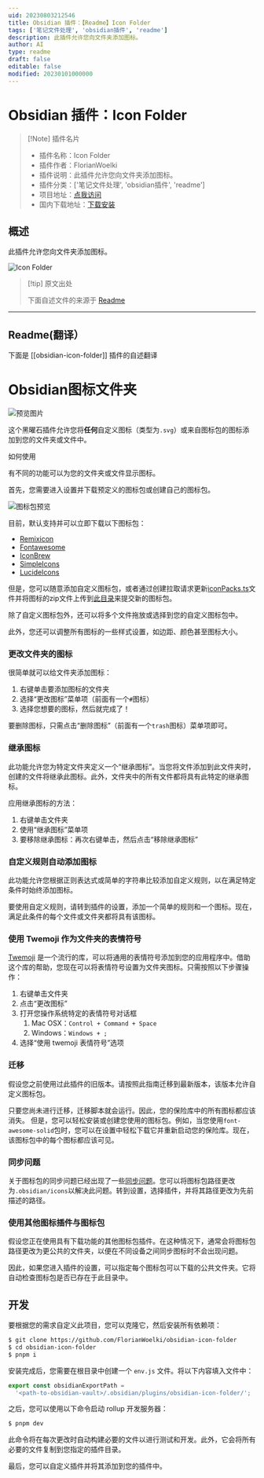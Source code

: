 ```yaml
---
uid: 20230803212546
title: Obsidian 插件：【Readme】Icon Folder
tags: ['笔记文件处理', 'obsidian插件', 'readme']
description: 此插件允许您向文件夹添加图标。
author: AI
type: readme
draft: false
editable: false
modified: 20230101000000
---
```


# Obsidian 插件：Icon Folder

> [!Note] 插件名片
> - 插件名称：Icon Folder
> - 插件作者：FlorianWoelki
> - 插件说明：此插件允许您向文件夹添加图标。
> - 插件分类：['笔记文件处理', 'obsidian插件', 'readme']
> - 项目地址：[点我访问](https://github.com/FlorianWoelki/obsidian-icon-folder)
> - 国内下载地址：[下载安装](https://pkmer.cn/products/plugin/pluginMarket/?obsidian-icon-folder)

## 概述

此插件允许您向文件夹添加图标。

![Icon Folder](https://cdn.pkmer.cn/covers/obsidian-icon-folder.png!pkmer)

> [!tip] 原文出处
> 
>下面自述文件的来源于 [Readme](https://ghproxy.net/https://raw.githubusercontent.com/FlorianWoelki/obsidian-icon-folder/main/README.md)
> 

---

## Readme(翻译）

下面是 [[obsidian-icon-folder]] 插件的自述翻译



# Obsidian图标文件夹



![预览图片](https://raw.githubusercontent.com/FlorianWoelki/obsidian-icon-folder/main/docs/preview-image.png)

这个黑曜石插件允许您将**任何**自定义图标（类型为`.svg`）或来自图标包的图标添加到您的文件夹或文件中。

如何使用

有不同的功能可以为您的文件夹或文件显示图标。

首先，您需要进入设置并下载预定义的图标包或创建自己的图标包。

![图标包预览](https://raw.githubusercontent.com/FlorianWoelki/obsidian-icon-folder/main/docs/icon-pack-preview.png)

目前，默认支持并可以立即下载以下图标包：
* [Remixicon](https://remixicon.com/)
* [Fontawesome](https://fontawesome.com/)
* [IconBrew](https://iconbrew.com/)
* [SimpleIcons](https://simpleicons.org/)
* [LucideIcons](https://lucide.dev/)

但是，您可以随意添加自定义图标包，或者通过创建拉取请求更新[iconPacks.ts](https://github.com/FlorianWoelki/obsidian-icon-folder/blob/main/src/iconPacks.ts)文件并将图标的zip文件上传到[此目录](https://github.com/FlorianWoelki/obsidian-icon-folder/tree/main/iconPacks)来提交新的图标包。

除了自定义图标包外，还可以将多个文件拖放或选择到您的自定义图标包中。

此外，您还可以调整所有图标的一些样式设置，如边距、颜色甚至图标大小。

### 更改文件夹的图标

很简单就可以给文件夹添加图标：

1. 右键单击要添加图标的文件夹
2. 选择“更改图标”菜单项（前面有一个`#`图标）
3. 选择您想要的图标，然后就完成了！

要删除图标，只需点击“删除图标”（前面有一个`trash`图标）菜单项即可。

### 继承图标

此功能允许您为特定文件夹定义一个“继承图标”。当您将文件添加到此文件夹时，创建的文件将继承此图标。此外，文件夹中的所有文件都将具有此特定的继承图标。

应用继承图标的方法：

1. 右键单击文件夹
2. 使用“继承图标”菜单项
3. 要移除继承图标：再次右键单击，然后点击“移除继承图标”

### 自定义规则自动添加图标

此功能允许您根据正则表达式或简单的字符串比较添加自定义规则，以在满足特定条件时始终添加图标。

要使用自定义规则，请转到插件的设置，添加一个简单的规则和一个图标。现在，满足此条件的每个文件或文件夹都将具有该图标。

### 使用 Twemoji 作为文件夹的表情符号

[Twemoji](https://github.com/twitter/twemoji) 是一个流行的库，可以将通用的表情符号添加到您的应用程序中。借助这个库的帮助，您现在可以将表情符号设置为文件夹图标。只需按照以下步骤操作：

1. 右键单击文件夹
2. 点击“更改图标”
3. 打开您操作系统特定的表情符号对话框
    1. Mac OSX：`Control + Command + Space`
    2. Windows：`Windows + ;`
4. 选择“使用 twemoji 表情符号”选项

### 迁移

假设您之前使用过此插件的旧版本。请按照此指南迁移到最新版本，该版本允许自定义图标包。

只要您尚未进行迁移，迁移脚本就会运行。因此，您的保险库中的所有图标都应该消失。
但是，您可以轻松安装或创建您使用的图标包。例如，当您使用`font-awesome-solid`包时，您可以在设置中轻松下载它并重新启动您的保险库。现在，该图标包中的每个图标都应该可见。

### 同步问题

关于图标包的同步问题已经出现了一些[同步问题](https://github.com/FlorianWoelki/obsidian-icon-folder/issues/52)。您可以将图标包路径更改为`.obsidian/icons`以解决此问题。转到设置，选择插件，并将其路径更改为先前描述的路径。

### 使用其他图标插件与图标包

假设您正在使用具有下载功能的其他图标包插件。在这种情况下，通常会将图标包路径更改为更公共的文件夹，以便在不同设备之间同步图标时不会出现问题。

因此，如果您进入插件的设置，可以指定每个图标包可以下载的公共文件夹。它将自动检查图标包是否已存在于此目录中。

## 开发

要根据您的需求自定义此项目，您可以克隆它，然后安装所有依赖项：
```sh
$ git clone https://github.com/FlorianWoelki/obsidian-icon-folder
$ cd obsidian-icon-folder
$ pnpm i
```

安装完成后，您需要在根目录中创建一个 `env.js` 文件。将以下内容填入文件中：

```js
export const obsidianExportPath =
  '<path-to-obsidian-vault>/.obsidian/plugins/obsidian-icon-folder/';
```

之后，您可以使用以下命令启动 rollup 开发服务器：

```sh
$ pnpm dev
```

此命令将在每次更改时自动构建必要的文件以进行测试和开发。此外，它会将所有必要的文件复制到您指定的插件目录。

最后，您可以自定义插件并将其添加到您的插件中。



